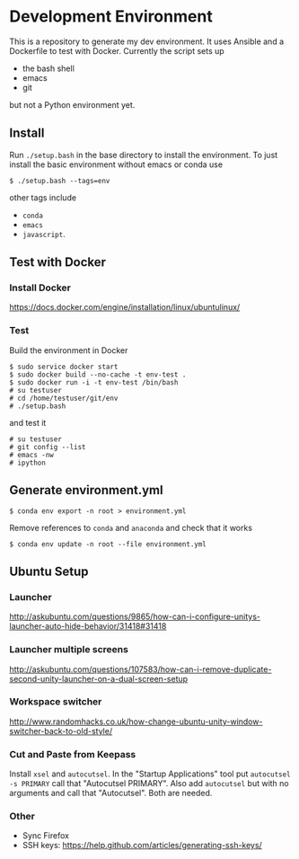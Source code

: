 # Development Environment

This is a repository to generate my dev environment. It uses Ansible and a Dockerfile
to test with Docker. Currently the script sets up

 * the bash shell
 * emacs
 * git

but not a Python environment yet.

## Install

Run `./setup.bash` in the base directory to install the
environment. To just install the basic environment without emacs or
conda use

    $ ./setup.bash --tags=env

other tags include

 - `conda`
 - `emacs`
 - `javascript`.

## Test with Docker

### Install Docker

https://docs.docker.com/engine/installation/linux/ubuntulinux/

### Test

Build the environment in Docker

    $ sudo service docker start
    $ sudo docker build --no-cache -t env-test .
    $ sudo docker run -i -t env-test /bin/bash
    # su testuser
    # cd /home/testuser/git/env
    # ./setup.bash

and test it

    # su testuser
    # git config --list
    # emacs -nw
    # ipython

## Generate environment.yml

    $ conda env export -n root > environment.yml

Remove references to `conda` and `anaconda` and check that it works

    $ conda env update -n root --file environment.yml

## Ubuntu Setup

### Launcher

http://askubuntu.com/questions/9865/how-can-i-configure-unitys-launcher-auto-hide-behavior/31418#31418

### Launcher multiple screens

http://askubuntu.com/questions/107583/how-can-i-remove-duplicate-second-unity-launcher-on-a-dual-screen-setup

### Workspace switcher

http://www.randomhacks.co.uk/how-change-ubuntu-unity-window-switcher-back-to-old-style/

### Cut and Paste from Keepass

Install ```xsel``` and ```autocutsel```. In the "Startup Applications"
tool put ```autocutsel -s PRIMARY``` call that "Autocutsel
PRIMARY". Also add ```autocutsel``` but with no arguments and call
that "Autocutsel". Both are needed.

### Other

 * Sync Firefox
 * SSH keys: https://help.github.com/articles/generating-ssh-keys/
